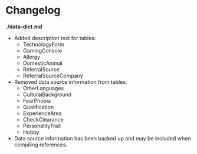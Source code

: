 # Changelog

**./data-dict.md**
* Added description text for tables:
	* TechnologyForm
	* GamingConsole
	* Allergy
	* DomesticAnimal
	* ReferralSource
	* ReferralSourceCompany
* Removed data source information from tables:
	* OtherLanguages
	* CulturalBackground
	* FearPhobia
	* Qualification
	* ExperienceArea
	* CheckClearance
	* PersonalityTrait
	* Hobby
* Data source information has been backed up and may be included when compiling references.